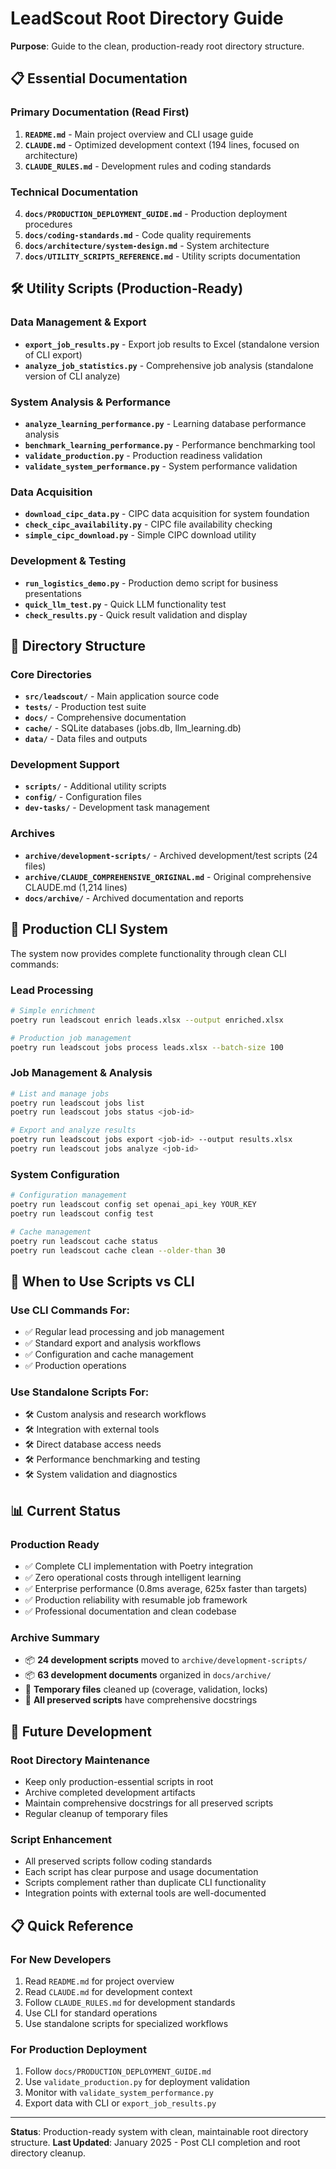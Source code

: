# LeadScout Root Directory Guide

**Purpose**: Guide to the clean, production-ready root directory structure.

## 📋 **Essential Documentation**

### **Primary Documentation (Read First)**
1. **`README.md`** - Main project overview and CLI usage guide
2. **`CLAUDE.md`** - Optimized development context (194 lines, focused on architecture)
3. **`CLAUDE_RULES.md`** - Development rules and coding standards

### **Technical Documentation**
4. **`docs/PRODUCTION_DEPLOYMENT_GUIDE.md`** - Production deployment procedures
5. **`docs/coding-standards.md`** - Code quality requirements
6. **`docs/architecture/system-design.md`** - System architecture
7. **`docs/UTILITY_SCRIPTS_REFERENCE.md`** - Utility scripts documentation

## 🛠️ **Utility Scripts (Production-Ready)**

### **Data Management & Export**
- **`export_job_results.py`** - Export job results to Excel (standalone version of CLI export)
- **`analyze_job_statistics.py`** - Comprehensive job analysis (standalone version of CLI analyze)

### **System Analysis & Performance**
- **`analyze_learning_performance.py`** - Learning database performance analysis
- **`benchmark_learning_performance.py`** - Performance benchmarking tool
- **`validate_production.py`** - Production readiness validation
- **`validate_system_performance.py`** - System performance validation

### **Data Acquisition**
- **`download_cipc_data.py`** - CIPC data acquisition for system foundation
- **`check_cipc_availability.py`** - CIPC file availability checking
- **`simple_cipc_download.py`** - Simple CIPC download utility

### **Development & Testing**
- **`run_logistics_demo.py`** - Production demo script for business presentations
- **`quick_llm_test.py`** - Quick LLM functionality test
- **`check_results.py`** - Quick result validation and display

## 📁 **Directory Structure**

### **Core Directories**
- **`src/leadscout/`** - Main application source code
- **`tests/`** - Production test suite
- **`docs/`** - Comprehensive documentation
- **`cache/`** - SQLite databases (jobs.db, llm_learning.db)
- **`data/`** - Data files and outputs

### **Development Support**
- **`scripts/`** - Additional utility scripts
- **`config/`** - Configuration files
- **`dev-tasks/`** - Development task management

### **Archives**
- **`archive/development-scripts/`** - Archived development/test scripts (24 files)
- **`archive/CLAUDE_COMPREHENSIVE_ORIGINAL.md`** - Original comprehensive CLAUDE.md (1,214 lines)
- **`docs/archive/`** - Archived documentation and reports

## 🚀 **Production CLI System**

The system now provides complete functionality through clean CLI commands:

### **Lead Processing**
```bash
# Simple enrichment
poetry run leadscout enrich leads.xlsx --output enriched.xlsx

# Production job management
poetry run leadscout jobs process leads.xlsx --batch-size 100
```

### **Job Management & Analysis**
```bash
# List and manage jobs
poetry run leadscout jobs list
poetry run leadscout jobs status <job-id>

# Export and analyze results
poetry run leadscout jobs export <job-id> --output results.xlsx
poetry run leadscout jobs analyze <job-id>
```

### **System Configuration**
```bash
# Configuration management
poetry run leadscout config set openai_api_key YOUR_KEY
poetry run leadscout config test

# Cache management
poetry run leadscout cache status
poetry run leadscout cache clean --older-than 30
```

## 🔧 **When to Use Scripts vs CLI**

### **Use CLI Commands For:**
- ✅ Regular lead processing and job management
- ✅ Standard export and analysis workflows
- ✅ Configuration and cache management
- ✅ Production operations

### **Use Standalone Scripts For:**
- 🛠️ Custom analysis and research workflows
- 🛠️ Integration with external tools
- 🛠️ Direct database access needs
- 🛠️ Performance benchmarking and testing
- 🛠️ System validation and diagnostics

## 📊 **Current Status**

### **Production Ready**
- ✅ Complete CLI implementation with Poetry integration
- ✅ Zero operational costs through intelligent learning
- ✅ Enterprise performance (0.8ms average, 625x faster than targets)
- ✅ Production reliability with resumable job framework
- ✅ Professional documentation and clean codebase

### **Archive Summary**
- 📦 **24 development scripts** moved to `archive/development-scripts/`
- 📦 **63 development documents** organized in `docs/archive/`
- 🧹 **Temporary files** cleaned up (coverage, validation, locks)
- 📝 **All preserved scripts** have comprehensive docstrings

## 🎯 **Future Development**

### **Root Directory Maintenance**
- Keep only production-essential scripts in root
- Archive completed development artifacts
- Maintain comprehensive docstrings for all preserved scripts
- Regular cleanup of temporary files

### **Script Enhancement**
- All preserved scripts follow coding standards
- Each script has clear purpose and usage documentation
- Scripts complement rather than duplicate CLI functionality
- Integration points with external tools are well-documented

## 📋 **Quick Reference**

### **For New Developers**
1. Read `README.md` for project overview
2. Read `CLAUDE.md` for development context
3. Follow `CLAUDE_RULES.md` for development standards
4. Use CLI for standard operations
5. Use standalone scripts for specialized workflows

### **For Production Deployment**
1. Follow `docs/PRODUCTION_DEPLOYMENT_GUIDE.md`
2. Use `validate_production.py` for deployment validation
3. Monitor with `validate_system_performance.py`
4. Export data with CLI or `export_job_results.py`

---

**Status**: Production-ready system with clean, maintainable root directory structure.
**Last Updated**: January 2025 - Post CLI completion and root directory cleanup.